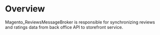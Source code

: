 # Overview

Magento_ReviewsMessageBroker is responsible for synchronizing reviews and ratings data from back office API to 
storefront service.
